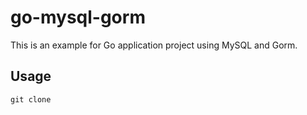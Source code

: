 # go-mysql-gorm

This is an example for Go application project using MySQL and Gorm.

## Usage

```
git clone
```
